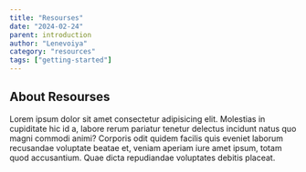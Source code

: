 ```yaml
---
title: "Resourses"
date: "2024-02-24"
parent: introduction
author: "Lenevoiya"
category: "resources"
tags: ["getting-started"]
---
```


## About Resourses

Lorem ipsum dolor sit amet consectetur adipisicing elit. Molestias in cupiditate hic id a, labore rerum pariatur tenetur delectus incidunt natus quo magni commodi animi? Corporis odit quidem facilis quis eveniet laborum recusandae voluptate beatae et, veniam aperiam iure amet ipsum, totam quod accusantium. Quae dicta repudiandae voluptates debitis placeat.
